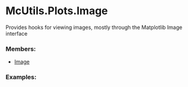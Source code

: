 # <a id="McUtils.Plots.Image">McUtils.Plots.Image</a>
    
Provides hooks for viewing images, mostly through the Matplotlib Image interface

### Members:

  - [Image](Image/Image.md)

### Examples:



